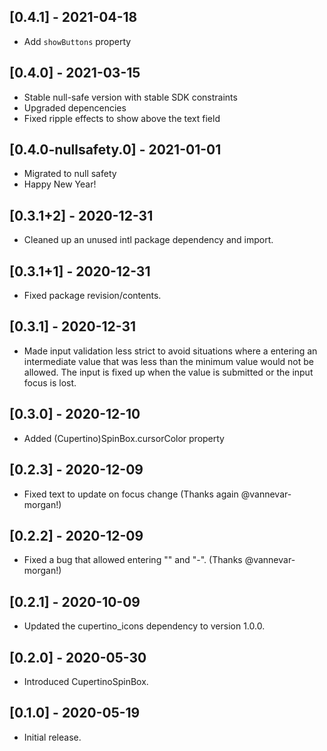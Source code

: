 ## [0.4.1] - 2021-04-18

* Add `showButtons` property

## [0.4.0] - 2021-03-15

* Stable null-safe version with stable SDK constraints
* Upgraded depencencies
* Fixed ripple effects to show above the text field

## [0.4.0-nullsafety.0] - 2021-01-01

* Migrated to null safety
* Happy New Year!

## [0.3.1+2] - 2020-12-31

* Cleaned up an unused intl package dependency and import.

## [0.3.1+1] - 2020-12-31

* Fixed package revision/contents.

## [0.3.1] - 2020-12-31

* Made input validation less strict to avoid situations where a entering
  an intermediate value that was less than the minimum value would not be
  allowed. The input is fixed up when the value is submitted or the input
  focus is lost.

## [0.3.0] - 2020-12-10

* Added (Cupertino)SpinBox.cursorColor property

## [0.2.3] - 2020-12-09

* Fixed text to update on focus change (Thanks again @vannevar-morgan!)

## [0.2.2] - 2020-12-09

* Fixed a bug that allowed entering "" and "-". (Thanks @vannevar-morgan!)

## [0.2.1] - 2020-10-09

* Updated the cupertino_icons dependency to version 1.0.0.

## [0.2.0] - 2020-05-30

* Introduced CupertinoSpinBox.

## [0.1.0] - 2020-05-19

* Initial release.
